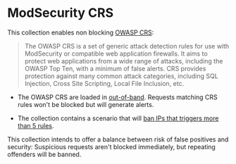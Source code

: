 # ModSecurity CRS

This collection enables non blocking [OWASP CRS](https://owasp.org/www-project-modsecurity-core-rule-set/): 

> The OWASP CRS is a set of generic attack detection rules for use with ModSecurity or compatible web application firewalls. It aims to protect web applications from a wide range of attacks, including the OWASP Top Ten, with a minimum of false alerts. CRS provides protection against many common attack categories, including SQL Injection, Cross Site Scripting, Local File Inclusion, etc.

 - The OWASP CRS are loaded in [out-of-band](https://app.crowdsec.net/hub/author/crowdsecurity/appsec-configurations/crs). Requests matching CRS rules won't be blocked but will generate alerts.

 - The collection contains a scenario that will [ban IPs that triggers more than 5 rules](https://app.crowdsec.net/hub/author/crowdsecurity/scenarios/crowdsec-appsec-outofband).

This collection intends to offer a balance between risk of false positives and security: Suspicious requests aren't blocked immediately, but repeating offenders will be banned.
